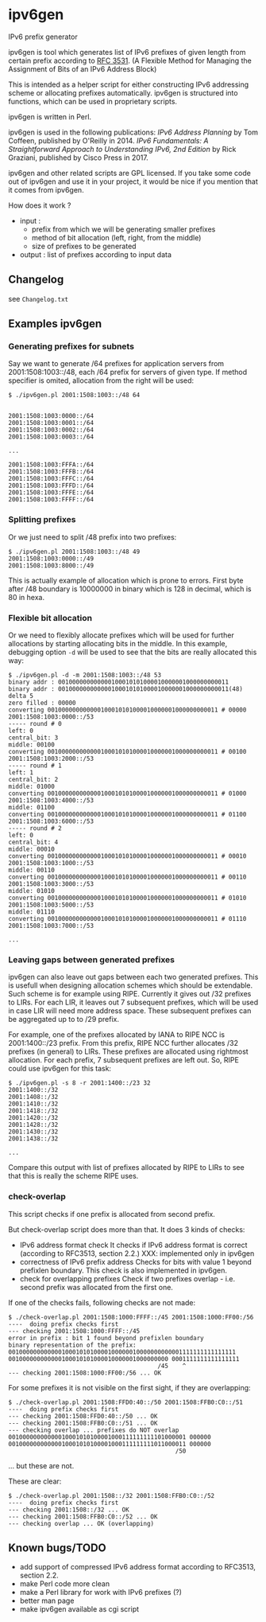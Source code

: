 # ipv6gen
IPv6 prefix generator

ipv6gen is tool which generates list of IPv6 prefixes of given length from certain prefix 
according to [RFC 3531](http://www.ietf.org/rfc/rfc3531.txt). (A Flexible Method for Managing the Assignment of 
Bits of an IPv6 Address Block)

This is intended as a helper script for either constructing IPv6 addressing scheme or allocating prefixes automatically. 
ipv6gen is structured into functions, which can be used in proprietary scripts.

ipv6gen is written in Perl.

ipv6gen is used in the following publications:
  *IPv6 Address Planning* by Tom Coffeen, published by O'Reilly in 2014.
  *IPv6 Fundamentals: A Straightforward Approach to Understanding IPv6, 2nd Edition* by Rick Graziani, published by Cisco Press in 2017.

ipv6gen and other related scripts are GPL licensed. 
If you take some code out of ipv6gen and use it in your project, it would be nice if you mention that it comes from ipv6gen.

How does it work ?
  - input :
    - prefix from which we will be generating smaller prefixes
    - method of bit allocation (left, right, from the middle)
    - size of prefixes to be generated
  - output : list of prefixes according to input data

## Changelog

see `Changelog.txt`

## Examples ipv6gen

### Generating prefixes for subnets

Say we want to generate /64 prefixes for application servers from
2001:1508:1003::/48, each /64 prefix for servers of given type.
If method specifier is omited, allocation from the
right will be used:

```
$ ./ipv6gen.pl 2001:1508:1003::/48 64


2001:1508:1003:0000::/64
2001:1508:1003:0001::/64
2001:1508:1003:0002::/64
2001:1508:1003:0003::/64

...

2001:1508:1003:FFFA::/64
2001:1508:1003:FFFB::/64
2001:1508:1003:FFFC::/64
2001:1508:1003:FFFD::/64
2001:1508:1003:FFFE::/64
2001:1508:1003:FFFF::/64
```

### Splitting prefixes

Or we just need to split /48 prefix into two prefixes:

```
$ ./ipv6gen.pl 2001:1508:1003::/48 49
2001:1508:1003:0000::/49
2001:1508:1003:8000::/49
```

This is actually example of allocation which is prone to errors. First byte
after /48 boundary is 10000000 in binary which is 128 in decimal, which is 80
in hexa.

### Flexible bit allocation

Or we need to flexibly allocate prefixes which will be used for further
allocations by starting allocating bits in the middle. In this example,
debugging option `-d` will be used to see that the bits are really allocated
this way:

```
$ ./ipv6gen.pl -d -m 2001:1508:1003::/48 53
binary addr : 001000000000000100010101000010000001000000000011
binary addr : 001000000000000100010101000010000001000000000011(48) 
delta 5
zero filled : 00000
converting 001000000000000100010101000010000001000000000011 # 00000
2001:1508:1003:0000::/53
----- round # 0
left: 0
central_bit: 3
middle: 00100
converting 001000000000000100010101000010000001000000000011 # 00100
2001:1508:1003:2000::/53
----- round # 1
left: 1
central_bit: 2
middle: 01000
converting 001000000000000100010101000010000001000000000011 # 01000
2001:1508:1003:4000::/53
middle: 01100
converting 001000000000000100010101000010000001000000000011 # 01100
2001:1508:1003:6000::/53
----- round # 2
left: 0
central_bit: 4
middle: 00010
converting 001000000000000100010101000010000001000000000011 # 00010
2001:1508:1003:1000::/53
middle: 00110
converting 001000000000000100010101000010000001000000000011 # 00110
2001:1508:1003:3000::/53
middle: 01010
converting 001000000000000100010101000010000001000000000011 # 01010
2001:1508:1003:5000::/53
middle: 01110
converting 001000000000000100010101000010000001000000000011 # 01110
2001:1508:1003:7000::/53

...
```

### Leaving gaps between generated prefixes

ipv6gen can also leave out gaps between each two generated prefixes.
This is usefull when designing allocation schemes which should be
extendable. Such scheme is for example using RIPE. Currently it gives out
/32 prefixes to LIRs. For each LIR, it leaves out 7 subsequent prefixes,
which will be used in case LIR will need more address space. These
subsequent prefixes can be aggregated up to to /29 prefix.

For example, one of the prefixes allocated by IANA to RIPE NCC is
2001:1400::/23 prefix. From this prefix, RIPE NCC further
allocates /32 prefixes (in general) to LIRs. These prefixes are allocated
using rightmost allocation. For each prefix, 7 subsequent prefixes are
left out. So, RIPE could use ipv6gen for this task:

```
$ ./ipv6gen.pl -s 8 -r 2001:1400::/23 32
2001:1400::/32
2001:1408::/32
2001:1410::/32
2001:1418::/32
2001:1420::/32
2001:1428::/32
2001:1430::/32
2001:1438::/32

...
```

Compare this output with list of prefixes allocated by RIPE to LIRs to see that this is really the scheme
RIPE uses.

### check-overlap

This script checks if one prefix is allocated from second prefix.

But check-overlap script does more than that. It does 3 kinds of checks:

- IPv6 address format check
  It checks if IPv6 address format is correct (according to RFC3513, section 2.2.)
  XXX: implemented only in ipv6gen
- correctness of IPv6 prefix address
  Checks for bits with value 1 beyond prefixlen boundary.
  This check is also implemented in ipv6gen.
- check for overlapping prefixes
  Check if two prefixes overlap - i.e. second prefix was allocated from the first one.

If one of the checks fails, following checks are not made:

```
$ ./check-overlap.pl 2001:1508:1000:FFFF::/45 2001:1508:1000:FF00:/56
----  doing prefix checks first
--- checking 2001:1508:1000:FFFF::/45
error in prefix : bit 1 found beyond prefixlen boundary
binary representation of the prefix:
0010000000000001000101010000100000010000000000001111111111111111
001000000000000100010101000010000001000000000 0001111111111111111
                                          /45    ^
--- checking 2001:1508:1000:FF00:/56 ... OK
```

For some prefixes it is not visible on the first sight, if they are overlapping:

```
$ ./check-overlap.pl 2001:1508:FFD0:40::/50 2001:1508:FFB0:C0::/51
----  doing prefix checks first
--- checking 2001:1508:FFD0:40::/50 ... OK
--- checking 2001:1508:FFB0:C0::/51 ... OK
--- checking overlap ... prefixes do NOT overlap
00100000000000010001010100001000111111111101000001 000000
00100000000000010001010100001000111111111011000011 000000
                                               /50
```

... but these are not.

These are clear:

```
$ ./check-overlap.pl 2001:1508::/32 2001:1508:FFB0:C0::/52
----  doing prefix checks first
--- checking 2001:1508::/32 ... OK
--- checking 2001:1508:FFB0:C0::/52 ... OK
--- checking overlap ... OK (overlapping)
```

## Known bugs/TODO

- add support of compressed IPv6 address format according to RFC3513, section 2.2.
- make Perl code more clean
- make a Perl library for work with IPv6 prefixes (?)
- better man page
- make ipv6gen available as cgi script
